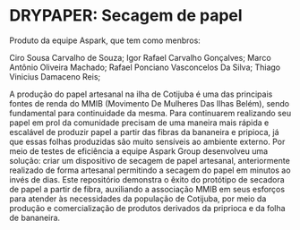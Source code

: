 # DRYPAPER: Secagem de papel
Produto da equipe Aspark, que tem como menbros:

Ciro Sousa Carvalho de Souza;
Igor Rafael Carvalho Gonçalves;
Marco Antônio Oliveira Machado;
Rafael Ponciano Vasconcelos Da Silva;
Thiago Vinicius Damaceno Reis;

A produção do papel artesanal na ilha de Cotijuba é uma das principais fontes de renda do MMIB (Movimento De Mulheres Das Ilhas Belém), sendo fundamental para continuidade da mesma. Para continuarem realizando seu papel em prol da comunidade precisam de uma maneira mais rápida e escalável de produzir papel a partir das fibras da bananeira e pripioca, já que essas folhas produzidas são muito sensíveis ao ambiente externo. Por meio de testes de eficiência a equipe Aspark Group desenvolveu uma solução: criar um dispositivo de secagem de papel artesanal, anteriormente realizado de forma artesanal permitindo a secagem do papel em minutos ao invés de dias. Este repositório demonstra o êxito do protótipo de secadora de papel a partir de fibra, auxiliando a associação MMIB em seus esforços para atender às necessidades da população de Cotijuba, por meio da produção e comercialização de produtos derivados da priprioca e da folha de bananeira.
